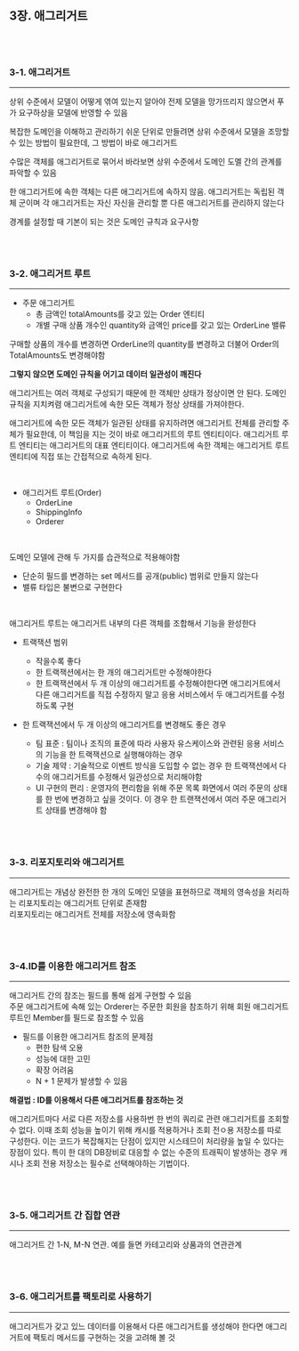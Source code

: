 ## 3장. 애그리거트

<br>
<br>

### 3-1. 애그리거트
***
상위 수준에서 모델이 어떻게 엮여 있는지 알아야 전제 모델을 망가뜨리지 않으면서 푸가 요구하상을 모델에 반영할 수 있음  
  
복잡한 도메인을 이해하고 관리하기 쉬운 단위로 만들려면 상위 수준에서 모델을 조망할 수 있는 방법이 필요한데, 그 방법이 바로 애그리거트  
  
수많은 객체를 애그리거트로 묶어서 바라보면 상위 수준에서 도메인 도멜 간의 관계를 파악할 수 있음  
  
한 애그리거트에 속한 객체는 다른 애그리거트에 속하지 않음. 애그리거트는 독립된 객체 군이며 각 애그리거트는 자신 자신을 관리할 뿐 다른 애그리거트를 관리하지 않는다
  
경계를 설정할 때 기본이 되는 것은 도메인 규칙과 요구사항

<br>
<br>

### 3-2. 애그리거트 루트
***
- 주문 애그리거트
    - 총 금액인 totalAmounts를 갖고 있는 Order 엔티티
    - 개별 구매 상품 개수인 quantity와 금액인 price를 갖고 있는 OrderLine 밸류

구매할 상품의 개수를 변경하면 OrderLine의 quantity를 변경하고 더불어 Order의 TotalAmounts도 변경해야함

  
__그렇지 않으면 도메인 규칙을 어기고 데이터 일관성이 깨진다__
  
애그리거트는 여러 객체로 구성되기 때문에 한 객체만 상태가 정상이면 안 된다. 도메인 규칙을 지치켜렴 애그리거트에 속한 모든 객체가 정상 상태를 가져야한다.   
  
애그리거트에 속한 모든 객체가 일관된 상태를 유지하려면 애그리거트 전체를 관리할 주체가 필요한데, 이 책임을 지는 것이 바로 애그리거트의 루트 엔티티이다. 애그리거트 루트 엔티티는 애그리거트의 대표 엔티티이다. 애그리거트에 속한 객체는 애그리거트 루트 엔티티에 직접 또는 간접적으로 속하게 된다.   

<br>

  - 애그리거트 루트(Order)
    - OrderLine
    - ShippingInfo
    - Orderer
  
<br>

 도메인 모델에 관해 두 가지를 습관적으로 적용해야함
 - 단순히 필드를 변경하는 set 메서드를 공개(public) 범위로 만들지 않는다
 - 밸류 타입은 불변으로 구현한다

<br>
  
애그리거트 루트는 애그리거트 내부의 다른 객체를 조합해서 기능을 완성한다  
  
- 트랙잭션 범위
  - 작을수록 좋다
  - 한 트랙잭션에서는 한 개의 애그리거트만 수정해야한다
  - 한 트랙잭션에서 두 개 이상의 애그리거트를 수정해야한다면 애그리거트에서 다른 애그리거트를 직접 수정하지 말고 응용 서비스에서 두 애그리거트를 수정하도록 구현


- 한 트랙잭션에서 두 개 이상의 애그리거트를 변경해도 좋은 경우
  - 팀 표준 : 팀이나 조직의 표준에 따라 사용자 유스케이스와 관련된 응용 서비스의 기능을 한 트랙잭션으로 실행해야하는 경우
  - 기술 제약 : 기술적으로 이벤트 방식을 도입할 수 없는 경우 한 트랙잭션에서 다수의 애그리거트를 수정해서 일관성으로 처리해야함
  - UI 구현의 편리 : 운영자의 편리함을 위해 주문 목록 화면에서 여러 주문의 상태를 한 번에 변경하고 싶을 것이다. 이 경우 한 트랜잭션에서 여러 주문 애그리거트 상태를 변경해야 함



<br>
<br>


### 3-3. 리포지토리와 애그리거트
***
애그리거트는 개념상 완전한 한 개의 도메인 모델을 표현하므로 객체의 영속성을 처리하는 리포지토리는 애그리거트 단위로 존재함  
리포지토리는 애그리거트 전체를 저장소에 영속화함

<br>
<br>

### 3-4.ID를 이용한 애그리거트 참조
***
애그리거트 간의 참조는 필드를 통해 쉽게 구현할 수 있음  
주문 애그리거트에 속해 있는 Orderer는 주문한 회원을 참조하기 위해 회원 애그리거트 루트인 Member를 필드로 참조할 수 있음   
  
- 필드를 이용한 애그리거트 참조의 문제점 
    - 편한 탐색 오용
    - 성능에 대한 고민
    - 확장 어려움
    - N + 1 문제가 발생할 수 있음


__해결법 : ID를 이용해서 다른 애그리거트를 참조하는 것__

  
애그리거트마다 서로 다른 저장소를 사용하번 한 번의 쿼리로 관련 애그리거트를 조회할 수 없다. 이때 조회 성능을 높이기 위해 캐시를 적용하거나 조회 전ㅇ용 저장소를 따로 구성한다. 이는 코드가 복잡해지는 단점이 있지만 시스테므이 처리량을 높일 수 있다는 장점이 있다. 특이 한 대의 DB장비로 대응할 수 없는 수준의 트래픽이 발생하는 경우 캐시나 조회 전용 저장소는 필수로 선택해야하는 기법이다. 

<br>
<br>


### 3-5. 애그리거트 간 집합 연관
***
애그리거트 간 1-N, M-N 연관. 예를 들면 카테고리와 상품과의 연관관계

<br>
<br>



### 3-6. 애그리거트를 팩토리로 사용하기
***
애그리거트가 갖고 있느 데이터를 이용해서 다른 애그리거트를 생성해야 한다면 애그리거트에 팩토리 메서드를 구현하는 것을 고려해 볼 것

<br>
<br>